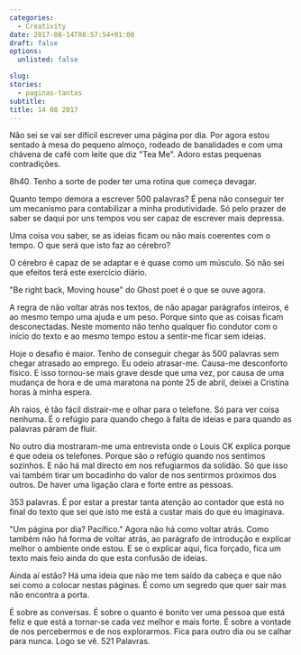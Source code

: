```yaml
---
categories: 
  - Creativity
date: 2017-08-14T08:57:54+01:00
draft: false
options:
  unlisted: false

slug:
stories: 
  - paginas-tantas
subtitle: 
title: 14 08 2017
---
```


Não sei se vai ser difícil escrever uma página por dia. Por agora estou sentado à mesa do pequeno almoço, rodeado de banalidades e com uma chávena de café com leite que diz "Tea Me". Adoro estas pequenas contradições. 

8h40. Tenho a sorte de poder ter uma rotina que começa devagar.

Quanto tempo demora a escrever 500 palavras? É pena não conseguir ter um mecanismo para contabilizar a minha produtividade. Só pelo prazer de saber se daqui por uns tempos vou ser capaz de escrever mais depressa.

Uma coisa vou saber, se as ideias ficam ou não mais coerentes com o tempo. O que será que isto faz ao cérebro?

O cérebro é capaz de se adaptar e é quase como um músculo. Só não sei que efeitos terá este exercício diário.

"Be right back, Moving house" do Ghost poet é o que se ouve agora.

A regra de não voltar atrás nos textos, de não apagar parágrafos inteiros, é ao mesmo tempo uma ajuda e um peso. Porque sinto que as coisas ficam desconectadas. Neste momento não tenho qualquer fio condutor com o início do texto e ao mesmo tempo estou a sentir-me ficar sem ideias.

Hoje o desafio é maior. Tenho de conseguir chegar às 500 palavras sem chegar atrasado ao emprego. Eu odeio atrasar-me. Causa-me desconforto físico. E isso tornou-se mais grave desde que uma vez, por causa de uma mudança de hora e de uma maratona na ponte 25 de abril, deixei a Cristina horas à minha espera.

Ah raios, é tão fácil distrair-me e olhar para o telefone. Só para ver coisa nenhuma. É o refúgio para quando chego à falta de ideias e para quando as palavras páram de fluir.

No outro dia mostraram-me uma entrevista onde o Louis CK explica porque é que odeia os telefones. Porque são o refúgio quando nos sentimos sozinhos. E não há mal directo em nos refugiarmos da solidão. Só que isso vai também tirar um bocadinho do valor de nos sentirmos próximos dos outros. De haver uma ligação clara e forte entre as pessoas.

353 palavras. É por estar a prestar tanta atenção ao contador que está no final do texto que sei que isto me está a custar mais do que eu imaginava. 

"Um página por dia? Pacífico." Agora não há como voltar atrás. Como também não há forma de voltar atrás, ao parágrafo de introdução e explicar melhor o ambiente onde estou. E se o explicar aqui, fica forçado, fica um texto mais feio ainda do que esta confusão de ideias. 

Ainda aí estão? Há uma ideia que não me tem saído da cabeça e que não sei como a colocar nestas páginas. É como um segredo que quer sair mas não encontra a porta.

É sobre as conversas. É sobre o quanto é bonito ver uma pessoa que está feliz e que está a tornar-se cada vez melhor e mais forte. É sobre a vontade de nos percebermos e de nos explorarmos. Fica para outro dia ou se calhar para nunca. Logo se vê. 521 Palavras.
